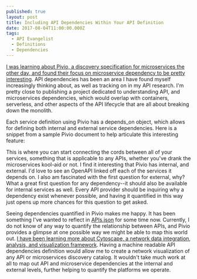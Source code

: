 ```yaml
---
published: true
layout: post
title: Including API Dependencies Within Your API Definition
date: 2017-08-04T11:00:00.000Z
tags:
  - API Evangelist
  - Definitions
  - Dependencies
---
```

[I was learning about Pivio, a discovery specification for microservices the other day, and found their focus on microservice dependency to be pretty interesting](http://apievangelist.com/2017/08/03/microservice-discovery-using-pivio/). API dependencies has been an area I have found myself increasingly thinking about, as well as tracking on in my API research. I'm pretty close to publishing a project dedicated to understanding API, and microservices dependencies, which would overlap with containers, serverless, and other aspects of the API lifecycle that are all about breaking down the monolith.

Each service definition using Pivio has a depends_on object, which allows for defining both internal and external service dependencies. Here is a snippet from a sample Pivio document to help articulate this interesting feature:

<script src="https://gist.github.com/kinlane/728a92155bc507a526182b3b767a73d1.js"></script>

This is where you can start connecting the cords between all of your services, something that is applicable to any APIs, whether you've drank the microservices kool-aid or not. I find it interesting that Pivio has internal, and external. I'd love to see an OpenAPI linked off each of the services it depends on. I also am fascinated with the first question for external, why? What a great first question for any dependency--it should also be available for internal services as well. Every API provider should be inquiring why a dependency exist whenever possible, and having it quantified in this way just opens up more chances for this question to get asked.

Seeing dependencies quantified in Pivio makes me happy. It has been something I've wanted to reflect in [APIs.json](http://apisjson.org) for some time now. Currently, I do not know of any way to quantify the relationship between APIs, and Pivio provides a glimpse at one possible way we might be able to map this world out. [I have been learning more about Cytoscape, a network data integration, analysis, and visualization framework](http://www.cytoscape.org/). Having a machine readable API dependencies definition would allow me to create a network visualization of any API or microservices discovery catalog. It wouldn't take much work at all to map out API and microservice dependencies at the internal and external levels, further helping to quantify the platforms we operate.
